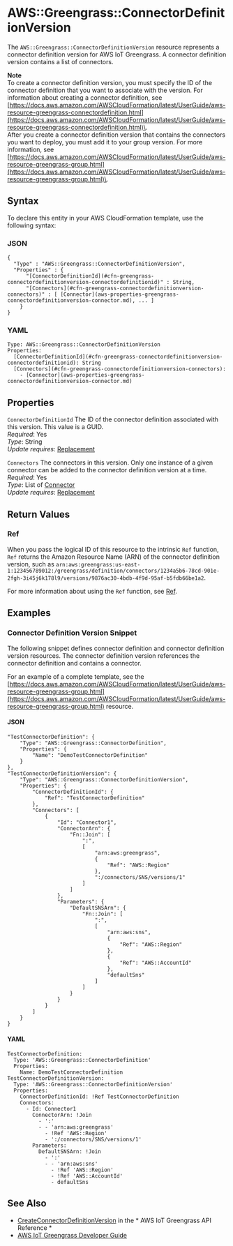# AWS::Greengrass::ConnectorDefinitionVersion<a name="aws-resource-greengrass-connectordefinitionversion"></a>

The `AWS::Greengrass::ConnectorDefinitionVersion` resource represents a connector definition version for AWS IoT Greengrass\. A connector definition version contains a list of connectors\.

**Note**  
To create a connector definition version, you must specify the ID of the connector definition that you want to associate with the version\. For information about creating a connector definition, see [https://docs.aws.amazon.com/AWSCloudFormation/latest/UserGuide/aws-resource-greengrass-connectordefinition.html](https://docs.aws.amazon.com/AWSCloudFormation/latest/UserGuide/aws-resource-greengrass-connectordefinition.html)\.  
After you create a connector definition version that contains the connectors you want to deploy, you must add it to your group version\. For more information, see [https://docs.aws.amazon.com/AWSCloudFormation/latest/UserGuide/aws-resource-greengrass-group.html](https://docs.aws.amazon.com/AWSCloudFormation/latest/UserGuide/aws-resource-greengrass-group.html)\.

## Syntax<a name="aws-resource-greengrass-connectordefinitionversion-syntax"></a>

To declare this entity in your AWS CloudFormation template, use the following syntax:

### JSON<a name="aws-resource-greengrass-connectordefinitionversion-syntax.json"></a>

```
{
  "Type" : "AWS::Greengrass::ConnectorDefinitionVersion",
  "Properties" : {
      "[ConnectorDefinitionId](#cfn-greengrass-connectordefinitionversion-connectordefinitionid)" : String,
      "[Connectors](#cfn-greengrass-connectordefinitionversion-connectors)" : [ [Connector](aws-properties-greengrass-connectordefinitionversion-connector.md), ... ]
    }
}
```

### YAML<a name="aws-resource-greengrass-connectordefinitionversion-syntax.yaml"></a>

```
Type: AWS::Greengrass::ConnectorDefinitionVersion
Properties: 
  [ConnectorDefinitionId](#cfn-greengrass-connectordefinitionversion-connectordefinitionid): String
  [Connectors](#cfn-greengrass-connectordefinitionversion-connectors): 
    - [Connector](aws-properties-greengrass-connectordefinitionversion-connector.md)
```

## Properties<a name="aws-resource-greengrass-connectordefinitionversion-properties"></a>

`ConnectorDefinitionId`  <a name="cfn-greengrass-connectordefinitionversion-connectordefinitionid"></a>
The ID of the connector definition associated with this version\. This value is a GUID\.  
*Required*: Yes  
*Type*: String  
*Update requires*: [Replacement](https://docs.aws.amazon.com/AWSCloudFormation/latest/UserGuide/using-cfn-updating-stacks-update-behaviors.html#update-replacement)

`Connectors`  <a name="cfn-greengrass-connectordefinitionversion-connectors"></a>
The connectors in this version\. Only one instance of a given connector can be added to the connector definition version at a time\.  
*Required*: Yes  
*Type*: List of [Connector](aws-properties-greengrass-connectordefinitionversion-connector.md)  
*Update requires*: [Replacement](https://docs.aws.amazon.com/AWSCloudFormation/latest/UserGuide/using-cfn-updating-stacks-update-behaviors.html#update-replacement)

## Return Values<a name="aws-resource-greengrass-connectordefinitionversion-return-values"></a>

### Ref<a name="aws-resource-greengrass-connectordefinitionversion-return-values-ref"></a>

 When you pass the logical ID of this resource to the intrinsic `Ref` function, `Ref` returns the Amazon Resource Name \(ARN\) of the connector definition version, such as `arn:aws:greengrass:us-east-1:123456789012:/greengrass/definition/connectors/1234a5b6-78cd-901e-2fgh-3i45j6k178l9/versions/9876ac30-4bdb-4f9d-95af-b5fdb66be1a2`\. 

For more information about using the `Ref` function, see [Ref](https://docs.aws.amazon.com/AWSCloudFormation/latest/UserGuide/intrinsic-function-reference-ref.html)\.

## Examples<a name="aws-resource-greengrass-connectordefinitionversion--examples"></a>

### Connector Definition Version Snippet<a name="aws-resource-greengrass-connectordefinitionversion--examples--Connector_Definition_Version_Snippet"></a>

The following snippet defines connector definition and connector definition version resources\. The connector definition version references the connector definition and contains a connector\.

For an example of a complete template, see the [https://docs.aws.amazon.com/AWSCloudFormation/latest/UserGuide/aws-resource-greengrass-group.html](https://docs.aws.amazon.com/AWSCloudFormation/latest/UserGuide/aws-resource-greengrass-group.html) resource\.

#### JSON<a name="aws-resource-greengrass-connectordefinitionversion--examples--Connector_Definition_Version_Snippet--json"></a>

```
"TestConnectorDefinition": {
    "Type": "AWS::Greengrass::ConnectorDefinition",
    "Properties": {
        "Name": "DemoTestConnectorDefinition"
    }
},
"TestConnectorDefinitionVersion": {
    "Type": "AWS::Greengrass::ConnectorDefinitionVersion",
    "Properties": {
        "ConnectorDefinitionId": {
            "Ref": "TestConnectorDefinition"
        },
        "Connectors": [
            {
                "Id": "Connector1",
                "ConnectorArn": {
                    "Fn::Join": [
                        ":",
                        [
                            "arn:aws:greengrass",
                            {
                                "Ref": "AWS::Region"
                            },
                            ":/connectors/SNS/versions/1"
                        ]
                    ]
                },
                "Parameters": {
                    "DefaultSNSArn": {
                        "Fn::Join": [
                            ":",
                            [
                                "arn:aws:sns",
                                {
                                    "Ref": "AWS::Region"
                                },
                                {
                                    "Ref": "AWS::AccountId"
                                },
                                "defaultSns"
                            ]
                        ]
                    }
                }
            }
        ]
    }
}
```

#### YAML<a name="aws-resource-greengrass-connectordefinitionversion--examples--Connector_Definition_Version_Snippet--yaml"></a>

```
TestConnectorDefinition:
  Type: 'AWS::Greengrass::ConnectorDefinition'
  Properties:
    Name: DemoTestConnectorDefinition
TestConnectorDefinitionVersion:
  Type: 'AWS::Greengrass::ConnectorDefinitionVersion'
  Properties:
    ConnectorDefinitionId: !Ref TestConnectorDefinition
    Connectors:
      - Id: Connector1
        ConnectorArn: !Join 
          - ':'
          - - 'arn:aws:greengrass'
            - !Ref 'AWS::Region'
            - ':/connectors/SNS/versions/1'
        Parameters:
          DefaultSNSArn: !Join 
            - ':'
            - - 'arn:aws:sns'
              - !Ref 'AWS::Region'
              - !Ref 'AWS::AccountId'
              - defaultSns
```

## See Also<a name="aws-resource-greengrass-connectordefinitionversion--seealso"></a>
+  [CreateConnectorDefinitionVersion](https://docs.aws.amazon.com/greengrass/latest/apireference/createconnectordefinitionversion-post.html) in the * AWS IoT Greengrass API Reference * 
+  [AWS IoT Greengrass Developer Guide](https://docs.aws.amazon.com/greengrass/latest/developerguide/) 